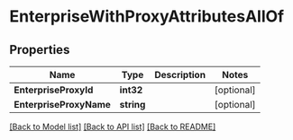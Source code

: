 # EnterpriseWithProxyAttributesAllOf

## Properties

Name | Type | Description | Notes
------------ | ------------- | ------------- | -------------
**EnterpriseProxyId** | **int32** |  | [optional] 
**EnterpriseProxyName** | **string** |  | [optional] 

[[Back to Model list]](../README.md#documentation-for-models) [[Back to API list]](../README.md#documentation-for-api-endpoints) [[Back to README]](../README.md)


